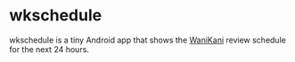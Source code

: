 # wkschedule
wkschedule is a tiny Android app that shows the [WaniKani](https://www.wanikani.com/) review schedule for the next 24 hours.